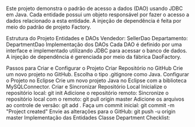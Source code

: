 Este projeto demonstra o padrão de acesso a dados (DAO) usando JDBC em Java. Cada entidade possui um objeto responsável por fazer o acesso a dados relacionado a esta entidade. A injeção de dependência é feita por meio do padrão de projeto Factory.

Estrutura do Projeto
Entidades e DAOs
Vendedor: SellerDao
Departamento: DepartmentDao
Implementação dos DAOs
Cada DAO é definido por uma interface e implementado utilizando JDBC para acessar o banco de dados. A injeção de dependência é gerenciada por meio da fábrica DaoFactory.

Passos para Criar e Configurar o Projeto
Criar Repositório no GitHub
Crie um novo projeto no GitHub.
Escolha o tipo .gitignore como Java.
Configurar o Projeto no Eclipse
Crie um novo projeto Java no Eclipse com a biblioteca MySQLConnector.
Criar e Sincronizar Repositório Local
Inicialize o repositório local:
git init
Adicione o repositório remoto:
Sincronize o repositório local com o remoto:
git pull origin master
Adicione os arquivos ao controle de versão:
git add .
Faça um commit inicial:
git commit -m "Project created"
Envie as alterações para o GitHub:
git push -u origin master
Implementação das Entidades
Classe Department
Checklist:

